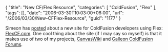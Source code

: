 {
	"title": "New CF/Flex Resource",
	"categories": [
		"ColdFusion",
		"Flex"
	],
	"tags": [],
	"date": "2006-03-30T10:03:00+06:00",
	"url": "/2006/03/30/New-CFFlex-Resource",
	"guid": "1177"
}

Simeon has <a href="http://www.simb.net/blog/index.cfm/2006/3/30/New-Flex-Resource-For-CF-Developers--FlexCFcom">posted</a> about a new site for ColdFusion developers using Flex: <a href="http://www.flexcf.com/CanvasWiki/index.cfm">FlexCF.com</a>. One cool thing about the site (if I may say so myself) is that it makes use of two of my projects, <a href="http://ray.camdenfamily.com/projects/canvas">CanvasWiki</a> and <a href="http://ray.camdenfamily.com/projects/galleon">Galleon ColdFusion Forums</a>.